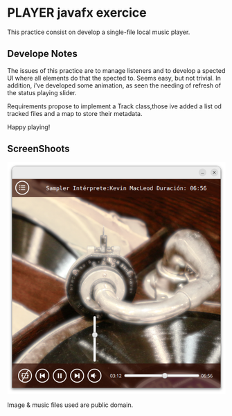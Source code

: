 # PLAYER javafx exercice

This practice consist on develop a single-file local music player.


## Develope Notes

The issues of this practice are to manage listeners  and to develop a spected UI where all elements do that the spected to.
Seems easy, but not  trivial. In addition, i've developed some animation,  as seen the needing of refresh of the status playing slider.

Requirements propose to implement a Track class,those ive added a list od tracked files and a map to store their metadata.

Happy playing!


## ScreenShoots


![musicPlayer](screenShots/main.png)

Image & music files used are public domain.